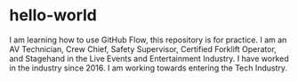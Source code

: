 # hello-world
I am learning how to use GitHub Flow, this repository is for practice.
I am an AV Technician, Crew Chief, Safety Supervisor, Certified Forklift Operator, and Stagehand in the Live Events and Entertainment Industry. I have worked in the industry since 2016. I am working towards entering the Tech Industry.
